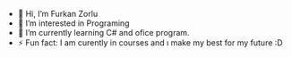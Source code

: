 - 👋 Hi, I’m Furkan Zorlu
- 👀 I’m interested in Programing
- 🌱 I’m currently learning C# and ofice program.
- ⚡ Fun fact: I am curently in courses and ı make my best for my future :D

<!---
FurkanZorlu37/FurkanZorlu37 is a ✨ special ✨ repository because its `README.md` (this file) appears on your GitHub profile.
You can click the Preview link to take a look at your changes.
--->
